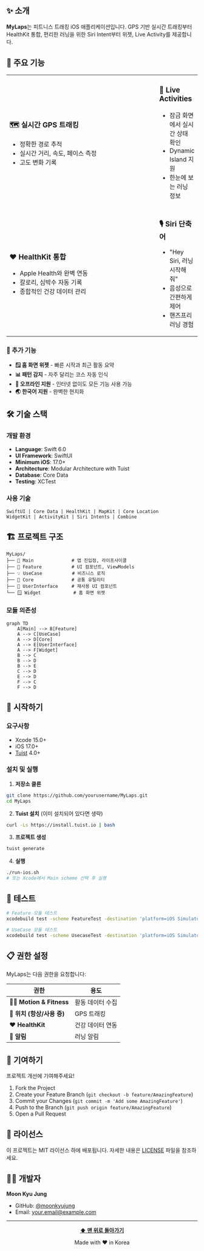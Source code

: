 ## ✨ 소개

**MyLaps**는 피트니스 트래킹 iOS 애플리케이션입니다. GPS 기반 실시간 트래킹부터 HealthKit 통합, 편리한 러닝을 위한 Siri Intent부터 위젯, Live Activity를 제공합니다.

## 🎯 주요 기능

<table>
<tr>
<td width="100%">

### 🗺️ 실시간 GPS 트래킹
- 정확한 경로 추적
- 실시간 거리, 속도, 페이스 측정
- 고도 변화 기록

</td>
<td width="100%">

### 📱 Live Activities
- 잠금 화면에서 실시간 상태 확인
- Dynamic Island 지원
- 한눈에 보는 러닝 정보

</td>
</tr>
<tr>
<td width="100%">

### ❤️ HealthKit 통합
- Apple Health와 완벽 연동
- 칼로리, 심박수 자동 기록
- 종합적인 건강 데이터 관리

</td>
<td width="100%">

### 🎙️ Siri 단축어
- "Hey Siri, 러닝 시작해줘"
- 음성으로 간편하게 제어
- 핸즈프리 러닝 경험

</td>
</tr>
</table>

### 🌟 추가 기능

- **🪟 홈 화면 위젯** - 빠른 시작과 최근 활동 요약
- **📊 패턴 감지** - 자주 달리는 코스 자동 인식
- **💾 오프라인 지원** - 인터넷 없이도 모든 기능 사용 가능
- **🌏 한국어 지원** - 완벽한 현지화

## 🛠 기술 스택

### 개발 환경
- **Language**: Swift 6.0
- **UI Framework**: SwiftUI
- **Minimum iOS**: 17.0+
- **Architecture**: Modular Architecture with Tuist
- **Database**: Core Data
- **Testing**: XCTest

### 사용 기술
```
SwiftUI | Core Data | HealthKit | MapKit | Core Location
WidgetKit | ActivityKit | Siri Intents | Combine
```

## 🏗 프로젝트 구조

```
MyLaps/
├── 📱 Main              # 앱 진입점, 라이프사이클
├── 🎨 Feature           # UI 컴포넌트, ViewModels
├── 💡 UseCase           # 비즈니스 로직
├── 🔧 Core              # 공통 유틸리티
├── 🎯 UserInterface     # 재사용 UI 컴포넌트
└── 🪟 Widget            # 홈 화면 위젯
```

### 모듈 의존성
```mermaid
graph TD
    A[Main] --> B[Feature]
    A --> C[UseCase]
    A --> D[Core]
    A --> E[UserInterface]
    A --> F[Widget]
    B --> C
    B --> D
    B --> E
    C --> D
    E --> D
    F --> C
    F --> D
```

## 🚀 시작하기

### 요구사항
- Xcode 15.0+
- iOS 17.0+
- [Tuist](https://tuist.io) 4.0+

### 설치 및 실행

1. **저장소 클론**
```bash
git clone https://github.com/yourusername/MyLaps.git
cd MyLaps
```

2. **Tuist 설치** (이미 설치되어 있다면 생략)
```bash
curl -Ls https://install.tuist.io | bash
```

3. **프로젝트 생성**
```bash
tuist generate
```

4. **실행**
```bash
./run-ios.sh
# 또는 Xcode에서 Main scheme 선택 후 실행
```

## 🧪 테스트

```bash
# Feature 모듈 테스트
xcodebuild test -scheme FeatureTest -destination 'platform=iOS Simulator,name=iPhone 15'

# UseCase 모듈 테스트  
xcodebuild test -scheme UsecaseTest -destination 'platform=iOS Simulator,name=iPhone 15'
```

## 📋 권한 설정

MyLaps는 다음 권한을 요청합니다:

| 권한 | 용도 |
|------|------|
| 🏃‍♂️ **Motion & Fitness** | 활동 데이터 수집 |
| 📍 **위치 (항상/사용 중)** | GPS 트래킹 |
| ❤️ **HealthKit** | 건강 데이터 연동 |
| 🔔 **알림** | 러닝 알림 |

## 🤝 기여하기

프로젝트 개선에 기여해주세요!

1. Fork the Project
2. Create your Feature Branch (`git checkout -b feature/AmazingFeature`)
3. Commit your Changes (`git commit -m 'Add some AmazingFeature'`)
4. Push to the Branch (`git push origin feature/AmazingFeature`)
5. Open a Pull Request

## 📝 라이선스

이 프로젝트는 MIT 라이선스 하에 배포됩니다. 자세한 내용은 [LICENSE](LICENSE) 파일을 참조하세요.

## 👨‍💻 개발자

**Moon Kyu Jung**
- GitHub: [@moonkyujung](https://github.com/moonkyujung)
- Email: your.email@example.com

---

<div align="center">
  
**[⬆ 맨 위로 돌아가기](#-mylaps)**

Made with ❤️ in Korea

</div>
